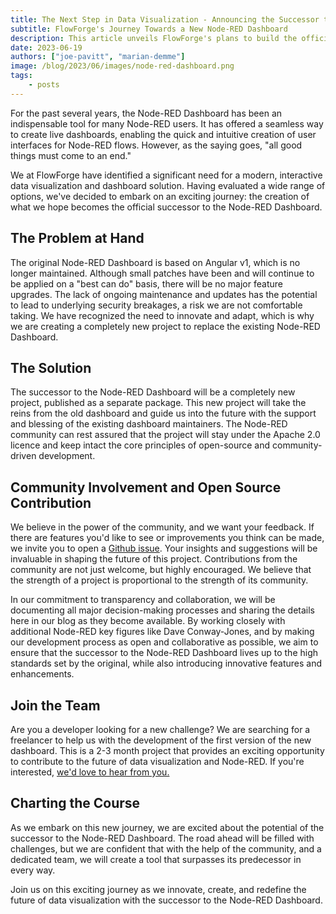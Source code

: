 ```yaml
---
title: The Next Step in Data Visualization - Announcing the Successor to the Node-RED Dashboard
subtitle: FlowForge's Journey Towards a New Node-RED Dashboard
description: This article unveils FlowForge's plans to build the official successor to the Node-RED Dashboard.
date: 2023-06-19
authors: ["joe-pavitt", "marian-demme"]
image: /blog/2023/06/images/node-red-dashboard.png
tags:
    - posts
---
```


For the past several years, the Node-RED Dashboard has been an indispensable tool for many Node-RED users. It has offered a seamless way to create live dashboards, enabling the quick and intuitive creation of user interfaces for Node-RED flows. However, as the saying goes, "all good things must come to an end." 
<!--more-->
We at FlowForge have identified a significant need for a modern, interactive data visualization and dashboard solution. Having evaluated a wide range of options, we've decided to embark on an exciting journey: the creation of what we hope becomes the official successor to the Node-RED Dashboard.

## The Problem at Hand

The original Node-RED Dashboard is based on Angular v1, which is no longer maintained. Although small patches have been and will continue to be applied on a "best can do" basis, there will be no major feature upgrades. The lack of ongoing maintenance and updates has the potential to lead to underlying security breakages, a risk we are not comfortable taking. We have recognized the need to innovate and adapt, which is why we are creating a completely new project to replace the existing Node-RED Dashboard.

## The Solution

The successor to the Node-RED Dashboard will be a completely new project, published as a separate package. This new project will take the reins from the old dashboard and guide us into the future with the support and blessing of the existing dashboard maintainers. The Node-RED community can rest assured that the project will stay under the Apache 2.0 licence and keep intact the core principles of open-source and community-driven development.

## Community Involvement and Open Source Contribution

We believe in the power of the community, and we want your feedback. If there are features you'd like to see or improvements you think can be made, we invite you to open a [Github issue](https://github.com/flowforge/flowforge-nr-dashboard/issues/new/choose). Your insights and suggestions will be invaluable in shaping the future of this project. Contributions from the community are not just welcome, but highly encouraged. We believe that the strength of a project is proportional to the strength of its community.

In our commitment to transparency and collaboration, we will be documenting all major decision-making processes and sharing the details here in our blog as they become available. By working closely with additional Node-RED key figures like Dave Conway-Jones, and by making our development process as open and collaborative as possible, we aim to ensure that the successor to the Node-RED Dashboard lives up to the high standards set by the original, while also introducing innovative features and enhancements.

## Join the Team

Are you a developer looking for a new challenge? We are searching for a freelancer to help us with the development of the first version of the new dashboard. This is a 2-3 month project that provides an exciting opportunity to contribute to the future of data visualization and Node-RED. If you're interested, [we'd love to hear from you.](https://boards.greenhouse.io/flowforge)

## Charting the Course

As we embark on this new journey, we are excited about the potential of the successor to the Node-RED Dashboard. The road ahead will be filled with challenges, but we are confident that with the help of the community, and a dedicated team, we will create a tool that surpasses its predecessor in every way.

Join us on this exciting journey as we innovate, create, and redefine the future of data visualization with the successor to the Node-RED Dashboard.